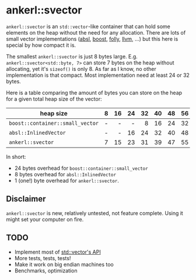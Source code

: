 <a id="top"></a>

# ankerl::svector

`ankerl::svector` is an `std::vector`-like container that can hold some elements on the heap without the need for any allocation.
There are lots of small vector implementations ([absl](https://github.com/abseil/abseil-cpp/blob/master/absl/container/inlined_vector.h), [boost](https://www.boost.org/doc/libs/1_79_0/doc/html/boost/container/small_vector.html), [folly](https://github.com/facebook/folly/blob/main/folly/docs/small_vector.md), [llvm](https://llvm.org/doxygen/classllvm_1_1SmallVector.html), ...) but this here is special by how compact it is.

The smallest `ankerl::svector` is just 8 bytes large. E.g. `ankerl::svector<std::byte, 7>` can store 7 bytes on the heap without allocating, yet it's `sizeof()` is only 8. As far as I know, no other implementation is that compact. Most implementation need at least 24 or 32 bytes.

Here is a table comparing the amount of bytes you can store on the heap for a given total heap size of the vector:

| heap size                        | 8  | 16 | 24 | 32 | 40 | 48 | 56 | 64 |
|----------------------------------|---:|---:|---:|---:|---:|---:|---:|---:|
| `boost::container::small_vector` | -  | -  | -  |  8 | 16 | 24 | 32 | 40 |
| `absl::InlinedVector`            | -  | -  | 16 | 24 | 32 | 40 | 48 | 56 |
| `ankerl::svector`                | 7  | 15 | 23 | 31 | 39 | 47 | 55 | 63 |

In short:

* 24 bytes overhead for `boost::container::small_vector`
*  8 bytes overhead for `absl::InlinedVector`
* 1 (one!) byte overhead for `ankerl::svector`.


## Disclaimer

`ankerl::svector` is new, relatively untested, not feature complete. Using it might set your computer on fire.

## TODO

* Implement most of [std::vector's API](https://en.cppreference.com/w/cpp/container/vector)
* More tests, tests, tests!
* Make it work on big endian machines too
* Benchmarks, optimization

